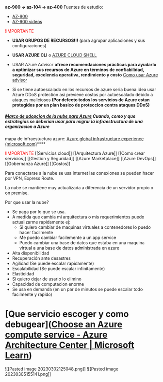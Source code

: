 **az-900 -> az-104 -> az-400** 
Fuentes de estudio:
- [AZ-900](https://marczak.io/az-900/#ep00)
- [AZ-900 videos](https://www.youtube.com/watch?v=NPEsD6n9A_I&list=PLGjZwEtPN7j-Q59JYso3L4_yoCjj2syrM&index=1)

<font color="red">!IMPORTANTE</font>
- **USAR GRUPOS DE RECURSOS!!!** (para agrupar aplicaciones y sus configuraciones)

- **USAR AZURE CLI** o [AZURE CLOUD SHELL](https://youtu.be/8JHY0xPssb8?list=PLGjZwEtPN7j-Q59JYso3L4_yoCjj2syrM&t=353)

- USAR Azure Advisor **ofrece recomendaciones prácticas para ayudarlo a optimizar sus recursos de Azure en términos de confiabilidad, seguridad, excelencia operativa, rendimiento y costo** [Como usar Azure advisor](https://youtu.be/58_6MkB2znI?list=PLGjZwEtPN7j-Q59JYso3L4_yoCjj2syrM&t=95)

- Si se tiene autoescalado en los recursos de azure seria buena idea usar Azure DDoS protection asi previene costos por autoescalado debido a ataques maliciosos **(Por defecto todos los servicios de Azure estan protegidos por un plan basico de proteccion contra ataques DDoS)**

##### [Marco de adopcion de la nube para Azure](https://youtu.be/d6usiB4MKq8?list=PLGjZwEtPN7j-Q59JYso3L4_yoCjj2syrM&t=1) Cuando, como y que estrategias se deberian usar para migrar la infraestructura de una organizacion a Azure

mapa de infraestuctura azure: [Azure global infrastructure experience (microsoft.com)](https://infrastructuremap.microsoft.com/explore)****

<font color="red">!IMPORTANTE</font>
	[[Servicios cloud]]
	[[Arquitectura Azure]]
	[[Como crear servicios]]
	[[Gestion y Seguridad]]
	[[Azure Marketplace]]
	[[Azure DevOps]]
	[[Gobernanza Azure]]
	[[Costos]]

Para conectarse a la nube se usa internet las conexiones se pueden hacer por VPN, Express Route.

La nube se mantiene muy actualizada a diferencia de un servidor propio o on premise.

Por que usar la nube?
- Se paga por lo que se usa.
- A medida que cambia mi arquitectura o mis requerimientos puedo actualizarme rapidamente ej:
	- Si quiero cambiar de maquinas virtuales a contenedores lo puedo hacer facilmente
	- Me puedo cambiar facilemente a un app service
	- Puedo cambiar una base de datos que estaba en una maquina virtual a una base de datos administrada en azure
- Alta disponibilidad
- Recuperación ante desastres
- Agilidad (Se puede escalar rapidamente)
- Escalabilidad (Se puede escalar infinitamente)
- Elasticidad
- Si quiero dejar de usarlo lo elimino
- Capacidad de computacion enorme
- Se usa en demanda (en un par de minutos se puede escalar todo facilmente y rapido)
# [Que servicio escoger y como debugear]([Choose an Azure compute service - Azure Architecture Center | Microsoft Learn](https://learn.microsoft.com/en-us/azure/architecture/guide/technology-choices/compute-decision-tree))
![[Pasted image 20230302125048.png]]
![[Pasted image 20230305155141.png]]